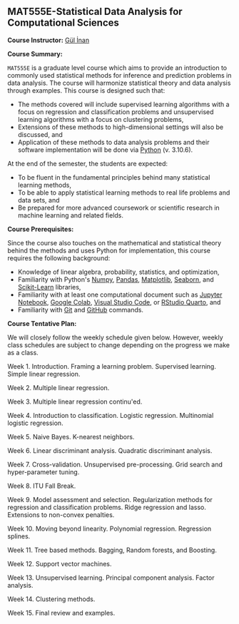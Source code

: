 ## MAT555E-Statistical Data Analysis for Computational Sciences  


**Course Instructor:** [Gül İnan](https://gulinan.github.io/)

**Course Summary:**


`MAT555E` is a graduate level course which aims to provide an introduction to commonly used statistical methods for inference and prediction
problems in data analysis. The course will harmonize statistical theory and data analysis through examples. This course is designed such that:

  - The methods covered will include supervised learning algorithms with a focus on regression and classification problems and unsupervised learning algorithms with a 
  focus on clustering problems,   
  - Extensions of these methods to high-dimensional settings will also be discussed, and
  - Application of these methods to data analysis problems and their software implementation 
  will be done via [Python](https://www.python.org/downloads/) (v. 3.10.6).
 
At the end of the semester, the students are expected:

  - To be fluent in the fundamental principles behind many statistical learning methods,
  - To be able to apply statistical learning methods to real life problems and data sets, and
  - Be prepared for more advanced coursework or scientific research in machine learning and related fields.

**Course Prerequisites:**

Since the course also touches on the mathematical and statistical theory behind the methods and uses Python for implementation, this course requires the following background:


  - Knowledge of linear algebra, probability, statistics, and optimization,
  - Familiarity with Python's [Numpy](https://numpy.org/), [Pandas](https://pandas.pydata.org/), [Matplotlib](https://matplotlib.org/), [Seaborn](https://seaborn.pydata.org/), and [Scikit-Learn](https://scikit-learn.org/stable/) libraries, 
  - Familiarity with at least one computational document such as [Jupyter Notebook](https://jupyter.org/), [Google Colab](https://colab.research.google.com/), [Visual Studio Code](https://code.visualstudio.com/), or [RStudio Quarto](https://quarto.org/docs/tools/rstudio.html), and
  - Familiarity with [Git](https://git-scm.com/) and [GitHub](https://github.com/) commands.


**Course Tentative Plan:**

We will closely follow the weekly schedule given below. However, weekly class schedules are subject to change depending on the progress we make as a class.

Week 1. Introduction. Framing a learning problem. Supervised learning. Simple linear regression.

Week 2. Multiple linear regression.

Week 3. Multiple linear regression continu'ed.

Week 4. Introduction to classification. Logistic regression. Multinomial logistic regression. 

Week 5. Naive Bayes. K-nearest neighbors.

Week 6. Linear discriminant analysis. Quadratic discriminant analysis. 

Week 7. Cross-validation. Unsupervised pre-processing. Grid search and hyper-parameter tuning.

Week 8. ITU Fall Break.

Week 9. Model assessment and selection. Regularization methods for regression and classification problems. Ridge regression and lasso. Extensions to non-convex penalties.

Week 10. Moving beyond linearity. Polynomial regression. Regression splines.

Week 11. Tree based methods. Bagging, Random forests, and Boosting.

Week 12. Support vector machines.

Week 13. Unsupervised learning. Principal component analysis. Factor analysis.

Week 14. Clustering methods.

Week 15. Final review and examples.
